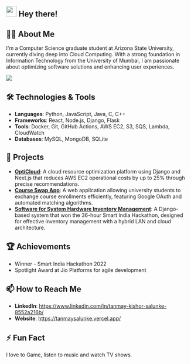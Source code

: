 ## <img src="https://media.giphy.com/media/hvRJCLFzcasrR4ia7z/giphy.gif" width="29px" height="29px"> Hey there!

## 👨‍💻 About Me
I'm a Computer Science graduate student at Arizona State University, currently diving deep into Cloud Computing. With a strong foundation in Information Technology from the University of Mumbai, I am passionate about optimizing software solutions and enhancing user experiences.

![](https://komarev.com/ghpvc/?username=tanmaysalunke)

## 🛠 Technologies & Tools
- **Languages**: Python, JavaScript, Java, C, C++
- **Frameworks**: React, Node.js, Django, Flask
- **Tools**: Docker, Git, GitHub Actions, AWS EC2, S3, SQS, Lambda, CloudWatch
- **Databases**: MySQL, MongoDB, SQLite

## 🌟 Projects
- **[OptiCloud](https://github.com/tanmaysalunke/OptiCloud)**: A cloud resource optimization platform using Django and Next.js that reduces AWS EC2 operational costs by up to 25% through precise recommendations.
- **[Course Swap App](http://54.67.32.217/)**: A web application allowing university students to exchange course enrollments efficiently, featuring Google OAuth and automated matching algorithms.
- **[Software for System Hardware Inventory Management](https://github.com/tanmaysalunke/Puzzles.exe)**: A Django-based system that won the 36-hour Smart India Hackathon, designed for effective inventory management with a hybrid LAN and cloud architecture.

## 🏆 Achievements
- Winner - Smart India Hackathon 2022
- Spotlight Award at Jio Platforms for agile development

## 📫 How to Reach Me
- **LinkedIn**: https://www.linkedin.com/in/tanmay-kishor-salunke-8552a216b/
- **Website**: https://tanmaysalunke.vercel.app/

## ⚡ Fun Fact
I love to Game, listen to music and watch TV shows.

